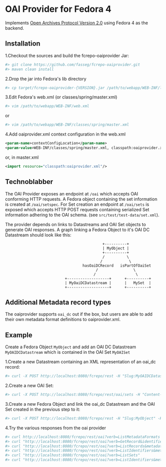 OAI Provider for Fedora 4
=========================

Implements [Open Archives Protocol Version 2.0](http://www.openarchives.org/OAI/openarchivesprotocol.html) using Fedora 4 as the backend.

Installation
------------

1.Checkout the sources and build the fcrepo-oaiprovider Jar:

```bash
#> git clone https://github.com/fasseg/fcrepo-oaiprovider.git
#> maven clean install
```

2.Drop the jar into Fedora's lib directory 

```bash
#> cp target/fcrepo-oaiprovider-{VERSION}.jar /path/to/webapp/WEB-INF/lib/
```

3.Edit Fedora's web.xml (or classes/spring/master.xml)
  
```bash
#> vim /path/to/webapp/WEB-INF/web.xml
```
or
```bash
#> vim /path/to/webapp/WEB-INF/classes/spring/master.xml
```

4.Add oaiprovider.xml context configuration in the web.xml

```xml
<param-name>contextConfigLocation</param-name>
<param-value>WEB-INF/classes/spring/master.xml, classpath:oaiprovider.xml</param-value>
```
or, in master.xml
```xml
<import resource="classpath:oaiprovider.xml"/>
```

Technoblabber
-------------
The OAI Provider exposes an endpoint at `/oai` which accepts OAI conforming HTTP requests.
A Fedora object containing the set information is created at `/oai/setspec`.
For Set creation an endpoint at `/oai/sets` is exposed which accepts HTTP POST requests containing serialized Set information adhering to the OAI schema. (see `src/test/test-data/set.xml`).

The provider depends on links to Datastreams and OAI Set objects to generate OAI responses.
A graph linking a Fedora Object to it's OAI DC Datastream should look like this:

                                                +----------+
                                                | MyObject | 
                                                +----------+
                                                /          \
                                               /            \
                                       hasOaiDCRecord   isPartOfOaiSet
                                             /                \
                                            /                  \
                               +-------------------+      +----------+
                               | MyOaiDCDatastream |      |   MySet  |
                               +-------------------+      +----------+


Additional Metadata record types
--------------------------------

The oaiprovider supports `oai_dc` out if the box, but users are able to add their own metadata format definitions to oaiprovider.xml.

Example
-------

Create a Fedora Object `MyObject` and add an OAI DC Datastream `MyOAIDCDatastream` which is contained in the OAI Set `MyOAISet` 

1.Create a new Datastream containing an XML representation of an oai_dc record:

```bash
#> curl -X POST http://localhost:8080/fcrepo/rest -H "Slug:MyOAIDCDatastream" -H "Content-Type:application/octet-stream" --data @src/test/resources/test-data/oaidc.xml
```

2.Create a new OAI Set:

```bash
#> curl -X POST http://localhost:8080/fcrepo/rest/oai/sets -H "Content-Type:text/xml" --data @src/test/resources/test-data/set.xml
```

3.Create a new Fedora Object and link the oai_dc Datastream and the OAI Set created in the previous step to it:

```bash
#> curl -X POST http://localhost:8080/fcrepo/rest -H "Slug:MyObject" -H "Content-Type:application/sparql-update"  --data "INSERT {<> <http://fedora.info/definitions/v4/config#hasOaiDCRecord> <http://localhost:8080/fcrepo/rest/MyOAIDCDatastream> . <> <http://fedora.info/definitions/v4/config#isPartOfOAISet> \"MyOAISet\"} WHERE {}"
```

4.Try the various responses from the oai provider

```bash
#> curl http://localhost:8080/fcrepo/rest/oai?verb=ListMetadataFormats
#> curl "http://localhost:8080/fcrepo/rest/oai?verb=GetRecord&identifier=MyObject&metadataPrefix=oai_dc"
#> curl "http://localhost:8080/fcrepo/rest/oai?verb=ListRecords&metadataPrefix=oai_dc"
#> curl "http://localhost:8080/fcrepo/rest/oai?verb=ListIdentifiers&metadataPrefix=oai_dc"
#> curl "http://localhost:8080/fcrepo/rest/oai?verb=ListSets"
#> curl "http://localhost:8080/fcrepo/rest/oai?verb=ListIdentifiers&metadataPrefix=oai_dc&set=MyOAISet"
```



                               
                               
